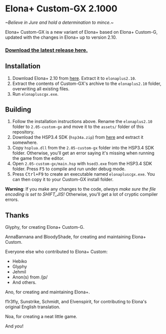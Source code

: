 # Elona+ Custom-GX 2.1000

*\~Believe in Jure and hold a determination to mince.\~*

Elona+ Custom-GX is a new variant of Elona+ based on Elona+ Custom-G, updated with the changes in Elona+ up to version 2.10.

### **[Download the latest release here.](https://github.com/Ruin0x11/ElonaPlusCustom-GX/releases/)**

## Installation

1. Download Elona+ 2.10 from [here](https://mega.nz/file/t7gy0Zpb#-3FK-dbN-KJhenuc6sGWxuIJWu7Tcz0cAcKLII_5E1w). Extract it to `elonaplus2.10`.
2. Extract the contents of Custom-GX's archive to the `elonaplus2.10` folder, overwriting all existing files.
3. Run `elonapluscgx.exe`.

## Building

1. Follow the installation instructions above. Rename the `elonaplus2.10` folder to `2.05-custom-gx` and move it to the `assets/` folder of this repository.
2. Download the HSP3.4 SDK (`hsp34a.zip`) from [here](http://hsp.tv/make/downlist.html) and extract it somewhere.
3. Copy `hsplua.dll` from the `2.05-custom-gx` folder into the HSP3.4 SDK folder. Otherwise, you'll get an error saying it's missing when running the game from the editor.
4. Open `2.05-custom-gx/main.hsp` with `hsed3.exe` from the HSP3.4 SDK folder. Press <kbd>F5</kbd> to compile and run under debug mode.
5. Press <kbd>Ctrl+F9</kbd> to create an executable named `elonapluscgx.exe`. You can then copy it to your Custom-GX install folder.

**Warning**: If you make any changes to the code, *always make sure the file encoding is set to SHIFT_JIS!* Otherwise, you'll get a lot of cryptic compiler errors.

## Thanks

Glyphy, for creating Elona+ Custom-G.

AnnaBannana and BloodyShade, for creating and maintaining Elona+ Custom.

Everyone else who contributed to Elona+ Custom:
 - Hebiko
 - Glyphy
 - Jehmil
 - Anon(s) from /jp/
 - And others.

Ano, for creating and maintaining Elona+.

f1r3fly, Sunstrike, Schmidt, and Elvenspirit, for contributing to Elona's original English translation.

Noa, for creating a neat little game.

And *you*!

